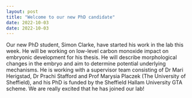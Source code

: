 ```yaml
---
layout: post
title: "Welcome to our new PhD candidate"
date: 2022-10-03
date: 2022-10-03
---
```

Our new PhD student, Simon Clarke, have started his work in the lab this week. He will be working on low-level carbon monoxide impact on embryonic development for his thesis. He will describe morphological changes in the embryo and aim to determine potential underlying mechanisms. 
He is working with a supervisor team consisting of Dr Mari Herigstad, Dr Prachi Stafford and Prof Marysia Placzek (The University of Sheffield), and his PhD is funded by the Sheffield Hallam University GTA scheme.
We are really excited that he has joined our lab!

